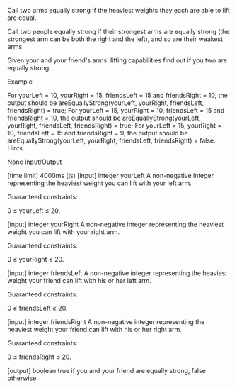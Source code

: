 Call two arms equally strong if the heaviest weights they each are able to lift are equal.

Call two people equally strong if their strongest arms are equally strong (the strongest arm can be both the right and the left), and so are their weakest arms.

Given your and your friend's arms' lifting capabilities find out if you two are equally strong.

Example

For yourLeft = 10, yourRight = 15, friendsLeft = 15 and friendsRight = 10, the output should be areEquallyStrong(yourLeft, yourRight, friendsLeft, friendsRight) = true;
For yourLeft = 15, yourRight = 10, friendsLeft = 15 and friendsRight = 10, the output should be areEquallyStrong(yourLeft, yourRight, friendsLeft, friendsRight) = true;
For yourLeft = 15, yourRight = 10, friendsLeft = 15 and friendsRight = 9, the output should be areEquallyStrong(yourLeft, yourRight, friendsLeft, friendsRight) = false.
Hints

None
Input/Output

[time limit] 4000ms (js)
[input] integer yourLeft
A non-negative integer representing the heaviest weight you can lift with your left arm.

Guaranteed constraints:

0 ≤ yourLeft ≤ 20.

[input] integer yourRight
A non-negative integer representing the heaviest weight you can lift with your right arm.

Guaranteed constraints:

0 ≤ yourRight ≤ 20.

[input] integer friendsLeft
A non-negative integer representing the heaviest weight your friend can lift with his or her left arm.

Guaranteed constraints:

0 ≤ friendsLeft ≤ 20.

[input] integer friendsRight
A non-negative integer representing the heaviest weight your friend can lift with his or her right arm.

Guaranteed constraints:

0 ≤ friendsRight ≤ 20.

[output] boolean
true if you and your friend are equally strong, false otherwise.
